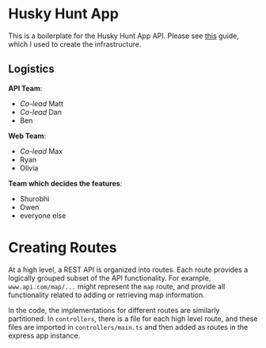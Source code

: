 # Husky Hunt App

This is a boilerplate for the Husky Hunt App API. Please see [this](https://mherman.org/blog/developing-a-restful-api-with-node-and-typescript/) guide, which I used to create the infrastructure.

## Logistics

**API Team**: 
- *Co-lead* Matt
- *Co-lead* Dan
- Ben

**Web Team**:
- *Co-lead* Max
- Ryan
- Olivia

**Team which decides the features**:
- Shurobhi
- Owen
- everyone else


# Creating Routes

At a high level, a REST API is organized into routes. Each route provides a logically grouped subset of the API functionality. For example, `www.api.com/map/...` might represent the `map` route, and provide all functionality related to adding or retrieving map information. 

In the code, the implementations for different routes are similarly partitioned. In `controllers`, there is a file for each high level route, and these files are imported in `controllers/main.ts` and then added as routes in the express app instance.